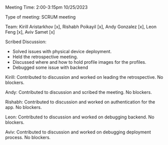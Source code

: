 Meeting Time: 2:00-3:15pm 10/25/2023

Type of meeting: SCRUM meeting

Team: Kirill Aristarkhov [x], Rishabh Poikayil [x], Andy Gonzalez [x], Leon Feng [x], Aviv Samet [x]

Scribed Discussion:

- Solved issues with physical device deployment.
- Held the retrospective meeting.
- Discussed where and how to hold profile images for the profiles.
- Debugged some issue with backend

Kirill: Contributed to discussion and worked on leading the retrospective. No blockers.

Andy: Contributed to discussion and scribed the meeting. No blockers.

Rishabh: Contributed to discussion and worked on authentication for the app. No blockers.

Leon: Contributed to discussion and worked on debugging backend. No blockers.

Aviv: Contributed to discussion and worked on debugging deployment process. No blockers.
